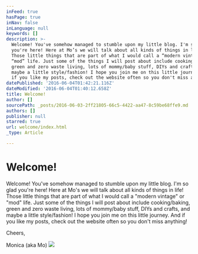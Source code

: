 ```yaml
---
inFeed: true
hasPage: true
inNav: false
inLanguage: null
keywords: []
description: >-
  Welcome! You've somehow managed to stumble upon my little blog. I'm so glad
  you're here! Here at Mo’s we will talk about all kinds of things in life!
  Those little things that are part of what I would call a “modern vintage” or
  “mod” life. Just some of the things I will post about include cooking/baking,
  green and zero waste living, lots of mommy/baby stuff, DIYs and crafts, and
  maybe a little style/fashion! I hope you join me on this little journey. And
  if you like my posts, check out the website often so you don't miss anything! 
datePublished: '2016-06-04T01:42:21.116Z'
dateModified: '2016-06-04T01:40:12.658Z'
title: Welcome!
author: []
sourcePath: _posts/2016-06-03-2ff21805-66c5-4422-aa47-8c59be68ffe9.md
authors: []
publisher: null
starred: true
url: welcome/index.html
_type: Article

---
```

# Welcome!

Welcome! You've somehow managed to stumble upon my little blog. I'm so glad you're here! Here at Mo's we will talk about all kinds of things in life! Those little things that are part of what I would call a "modern vintage" or "mod" life. Just some of the things I will post about include cooking/baking, green and zero waste living, lots of mommy/baby stuff, DIYs and crafts, and maybe a little style/fashion! I hope you join me on this little journey. And if you like my posts, check out the website often so you don't miss anything! 

Cheers,

Monica (aka Mo)
![](https://the-grid-user-content.s3-us-west-2.amazonaws.com/ff7292bc-ff33-4745-91ae-94d9772eb51f.jpg)